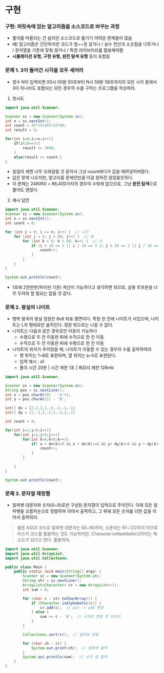 # 구현

### 구현: 머릿속에 있는 알고리즘을 소스코드로 바꾸는 과정
- 풀이를 떠올리는 건 쉽지만 소스코드로 옮기기 어려운 문제들이 많음
- 예) 알고리즘은 간단하지만 코드가 엄~~청 길거나 / 실수 연산과 소숫점을 다루거나 / 문자열을 기준에 맞춰 끊거나 / 특정 라이브러리를 활용해야함 
- **시뮬레이션 유형, 구현 유형, 완전 탐색 유형** 등이 포함됨

### 문제 1. 3이 들어간 시각을 모두 세어라
- 정수 N이 입력되면 00시 00분 00초부터 N시 59분 59초까지의 모든 시각 중에서 3이 하나라도 포함되는 모든 경우의 수를 구하는 프로그램을 작성하라.
  
1. 첫시도   
```java
import java.util.Scanner;

Scanner sc = new Scanner(System.in);
int n = sc.nextInt();
int count = 45*(5+10)+15*60;
int result = 0;

for(int i=0;i<=n;i++){
    if(i%10==3){
        result += 3600;
    }
    else{result += count;}
}

```
- 일일이 세면 너무 오래걸릴 것 같아서 그냥 count에다가 값을 때려넣어버렸다. 
- 답은 맞게 나오지만, 알고리즘 문제인만큼 이걸 원하진 않았을듯하다. 
- 이 문제는 24*60*60 = 86,400가지의 경우의 수밖에 없으므로, 그냥 **완전 탐색**으로 풀어도 괜찮다. 

2. 예시 답안
```java
import java.util.Scanner;
Scanner sc = new Scanner(System.in);
int n = sc.nextInt();
int count = 0;

for (int i = 0; i <= n; i++) {  // 시간
    for (int j = 0; j < 60; j++) {  // 분
        for (int k = 0; k < 60; k++) {  // 초
            if (i % 10 == 3 || i / 10 == 3 || j % 10 == 3 || j / 10 == 3 || k % 10 == 3 || k / 10 == 3) {
                count++;
            }
        }
    }
}

System.out.println(count);

```
- 1초에 2천만번(파이썬 기준) 계산이 가능하다고 생각하면 되므로, 삼중 루프문을 너무 두려워 할 필요는 없을 것 같다.
  
### 문제 2. 왕실의 나이트
- 행복 왕국의 왕실 정원은 8x8 좌표 평면이다. 특정 한 칸에 나이트가 서있으며, 나이트는 L자 형태로만 움직인다. 정원 밖으로는 나갈 수 없다.
- 나이트는 다음과 같은 경우로만 이동이 가능하다
  - 수평으로 두 칸 이동한 뒤에 수직으로 한 칸 이동
  - 수직으로 두 칸 이동한 뒤에 수평으로 한 칸 이동
- 나이트의 위치가 주어졌을 때, 나이트가 이동할 수 있는 경우의 수를 출력하여라.
  - 행 위치는 1~8로 표현되며, 열 위치는 a~h로 표현된다. 
  - 입력 예시 : a1 
  - 풀이 시간 20분 | 시간 제한 1초 | 메모리 제한 128mb

```java
import java.util.Scanner;

Scanner sc = new Scanner(System.in);
String pos = sc.nextLine();
int x = pos.charAt(0) - 'a'+1;
int y = pos.charAt(1) - '0';

int[] dx = {2,2,1,1,-2,-2,-1,-1}
int[] dy = {1,-1,2,-2,1,-1,2,-1}

int count = 0;

for(int i=1;i<9;i++){
    for(int j=1;j<9;j++){
        for(int k=0;k<8;k++){
            if( x + dx[k]>0 && x + dx[k]<=8 && y+ dy[k]>0 && y + dy[k]<=8){ 
                count++;
            }
        }
        
    }
}

System.out.println(count);

```

### 문제 3. 문자열 재정렬
- 알파벳 대문자와 숫자(0~9)로만 구성된 문자열이 입력으로 주어진다. 이때 모든 알파벳을 오름차순으로 정렬하여 이어서 출력하고, 그 뒤에 모든 숫자를 더한 값을 이어서 출력하라. 

> 물론 ASCII 코드로 알파멧 대문자는 65~90까지, 소문자는 97~122까지 이므로 아스키 코드를 활용하는 것도 가능하지만, Character.isAlpahbetic()이라는 메소드가 있다고 한다. 활용하자.

```java
import java.util.Scanner;
import java.util.ArrayList;
import java.util.Collections;

public class Main {
    public static void main(String[] args) {
        Scanner sc = new Scanner(System.in);
        String str = sc.nextLine();
        ArrayList<Character> cr = new ArrayList<>();
        int sum = 0;

        for (char c : str.toCharArray()) {
            if (Character.isAlphabetic(c)) {
                cr.add(c);  // put -> add 변경
            } else {
                sum += c - '0';  // 숫자로 변환 후 더하기
            }
        }

        Collections.sort(cr);  // 알파벳 정렬

        for (char ch : cr) {  
            System.out.print(ch);  // 알파벳 출력
        }
        System.out.println(sum);  // 숫자 합 출력
    }
}

```